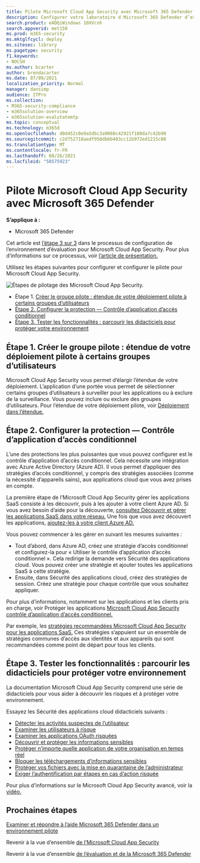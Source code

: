 ```yaml
---
title: Pilote Microsoft Cloud App Security avec Microsoft 365 Defender
description: Configurer votre laboratoire d Microsoft 365 Defender d’essai ou votre environnement pilote pour tester et tester la solution de sécurité conçue pour protéger les appareils, l’identité, les données et les applications.
search.product: eADQiWindows 10XVcnh
search.appverid: met150
ms.prod: m365-security
ms.mktglfcycl: deploy
ms.sitesec: library
ms.pagetype: security
f1.keywords:
- NOCSH
ms.author: bcarter
author: brendacarter
ms.date: 07/09/2021
localization_priority: Normal
manager: dansimp
audience: ITPro
ms.collection:
- M365-security-compliance
- m365solution-overview
- m365solution-evalutatemtp
ms.topic: conceptual
ms.technology: m365d
ms.openlocfilehash: d0d452c0e9a5dbc3a9060c42921f180da7c42b90
ms.sourcegitcommit: c2d752718aedf958db6b403cc12b972ed1215c00
ms.translationtype: MT
ms.contentlocale: fr-FR
ms.lasthandoff: 08/26/2021
ms.locfileid: "58575923"
---
```

# <a name="pilot-microsoft-cloud-app-security-with-microsoft-365-defender"></a>Pilote Microsoft Cloud App Security avec Microsoft 365 Defender


**S’applique à :**
- Microsoft 365 Defender

Cet article est [l’étape 3 sur 3](eval-defender-mcas-overview.md) dans le processus de configuration de l’environnement d’évaluation pour Microsoft Cloud App Security. Pour plus d’informations sur ce processus, voir [l’article de présentation.](eval-defender-mcas-overview.md)

Utilisez les étapes suivantes pour configurer et configurer le pilote pour Microsoft Cloud App Security.


![Étapes de pilotage des Microsoft Cloud App Security.](../../media/defender/m365-defender-mcas-pilot-steps.png)

- Étape 1. [Créer le groupe pilote : étendue de votre déploiement pilote à certains groupes d’utilisateurs](#step-1-create-the-pilot-group--scope-your-pilot-deployment-to-certain-user-groups)
- [Étape 2. Configurer la protection — Contrôle d’application d’accès conditionnel](#step-2-configure-protection--conditional-access-app-control)
- [Étape 3. Tester les fonctionnalités : parcourir les didacticiels pour protéger votre environnement](#step-3-try-out-capabilities--walk-through-tutorials-for-protecting-your-environment) 


## <a name="step-1-create-the-pilot-group--scope-your-pilot-deployment-to-certain-user-groups"></a>Étape 1. Créer le groupe pilote : étendue de votre déploiement pilote à certains groupes d’utilisateurs

Microsoft Cloud App Security vous permet d’élargir l’étendue de votre déploiement. L’application d’une portée vous permet de sélectionner certains groupes d’utilisateurs à surveiller pour les applications ou à exclure de la surveillance. Vous pouvez inclure ou exclure des groupes d’utilisateurs. Pour l’étendue de votre déploiement pilote, voir [Déploiement dans l’étendue.](/cloud-app-security/scoped-deployment)


## <a name="step-2-configure-protection--conditional-access-app-control"></a>Étape 2. Configurer la protection — Contrôle d’application d’accès conditionnel

L’une des protections les plus puissantes que vous pouvez configurer est le contrôle d’application d’accès conditionnel. Cela nécessite une intégration avec Azure Active Directory (Azure AD). Il vous permet d’appliquer des stratégies d’accès conditionnel, y compris des stratégies associées (comme la nécessité d’appareils sains), aux applications cloud que vous avez prises en compte. 

La première étape de l’Microsoft Cloud App Security gérer les applications SaaS consiste à les découvrir, puis à les ajouter à votre client Azure AD. Si vous avez besoin d’aide pour la découverte, [consultez Découvrir et gérer les applications SaaS dans votre réseau.](/cloud-app-security/tutorial-shadow-it) Une fois que vous avez découvert les applications, [ajoutez-les à votre client Azure AD.](/azure/active-directory/manage-apps/add-application-portal)

Vous pouvez commencer à les gérer en suivant les mesures suivantes :

- Tout d’abord, dans Azure AD, créez une stratégie d’accès conditionnel et configurez-la pour « Utiliser le contrôle d’application d’accès conditionnel ». Cela redirige la demande vers Sécurité des applications cloud. Vous pouvez créer une stratégie et ajouter toutes les applications SaaS à cette stratégie.
- Ensuite, dans Sécurité des applications cloud, créez des stratégies de session. Créez une stratégie pour chaque contrôle que vous souhaitez appliquer.

Pour plus d’informations, notamment sur les applications et les clients pris en charge, voir Protéger les applications [Microsoft Cloud App Security contrôle d’application d’accès conditionnel.](/cloud-app-security/proxy-intro-aad) 

Par exemple, les [stratégies recommandées Microsoft Cloud App Security pour les applications SaaS.](../office-365-security/mcas-saas-access-policies.md) Ces stratégies s’appuient sur un ensemble de stratégies communes d’accès aux identités et aux appareils qui sont recommandées comme point de départ pour tous les clients. [](../office-365-security/microsoft-365-policies-configurations.md) 

## <a name="step-3-try-out-capabilities--walk-through-tutorials-for-protecting-your-environment"></a>Étape 3. Tester les fonctionnalités : parcourir les didacticiels pour protéger votre environnement 

La documentation Microsoft Cloud App Security comprend une série de didacticiels pour vous aider à découvrir les risques et à protéger votre environnement. 

Essayez les Sécurité des applications cloud didacticiels suivants :

- [Détecter les activités suspectes de l’utilisateur](/cloud-app-security/tutorial-suspicious-activity)
- [Examiner les utilisateurs à risque](/cloud-app-security/tutorial-ueba)
- [Examiner les applications OAuth risquées](/cloud-app-security/investigate-risky-oauth)
- [Découvrir et protéger les informations sensibles](/cloud-app-security/tutorial-dlp)
- [Protéger n’importe quelle application de votre organisation en temps réel](/cloud-app-security/tutorial-proxy)
- [Bloquer les téléchargements d’informations sensibles](/cloud-app-security/use-case-proxy-block-session-aad)
- [Protéger vos fichiers avec la mise en quarantaine de l’administrateur](/cloud-app-security/use-case-admin-quarantine)
- [Exiger l’authentification par étapes en cas d’action risquée](/cloud-app-security/tutorial-step-up-authentication)

Pour plus d’informations sur le Microsoft Cloud App Security avancé, voir la [vidéo.](https://www.microsoft.com/en-us/videoplayer/embed/RWFISa)

## <a name="next-steps"></a>Prochaines étapes

[Examiner et répondre à l’aide Microsoft 365 Defender dans un environnement pilote](eval-defender-investigate-respond.md)

Revenir à la vue d’ensemble [de l’Microsoft Cloud App Security](eval-defender-mcas-overview.md)

Revenir à la vue d’ensemble [de l’évaluation et de la Microsoft 365 Defender](eval-overview.md)
